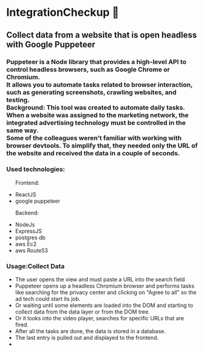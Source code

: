  <h1>IntegrationCheckup 🛒</h1>
<hl>
 <h2>Collect data from a website that is open headless with Google Puppeteer </h2>

 <h3>
 Puppeteer is a Node library that provides a high-level API to control headless browsers, such as Google Chrome or Chromium.<br>
It allows you to automate tasks related to browser interaction, such as generating screenshots, crawling websites, and testing.<br>
Background: This tool was created to automate daily tasks. When a website was assigned to the marketing network, the integrated advertising technology must be controlled in the same way. <br>
Some of the colleagues weren't familiar with working with browser devtools. To simplify that, they needed only the URL of the website and received the data in a couple of seconds.
 </h3>
<h3>Used technologies:</h3>
<ul>
 <p>Frontend:</p>
<li>ReactJS</li>
 <li>google puppeteer</li>
</ul>
 <ul>
<p>Backend:</p>
 <li>NodeJs</li>
 <li>ExpressJS</li>
 <li>postgres db</li>
 <li>aws Ec2</li>
 <li>aws Route53</li>
</ul>

 
<h3>Usage:Collect Data </h3>
<ul>
<li>The user opens the view and must paste a URL into the search field</li>
 <li>Puppeteer opens up a headless Chromium browser and performs tasks like searching for the privacy center and clicking on "Agree to all" so the ad tech could start its job.</li>
 <li>Or waiting until some elements are loaded into the DOM and starting to collect data from the data layer or from the DOM tree.</li>
 <li>Or it looks into the video player, searches for specific URLs that are fired.</li>
 <li>After all the tasks are done, the data is stored in a database.</li>
 <li>The last entry is pulled out and displayed to the frontend.   </li>
 <li></li>
</ul>
<p>
</p>


